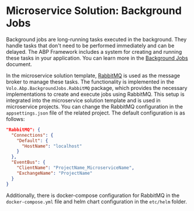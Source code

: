 # Microservice Solution: Background Jobs

Background jobs are long-running tasks executed in the background. They handle tasks that don't need to be performed immediately and can be delayed. The ABP Framework includes a system for creating and running these tasks in your application. You can learn more in the [Background Jobs](../../framework/infrastructure/background-jobs/index.md) document.

In the microservice solution template, [RabbitMQ](https://www.rabbitmq.com/) is used as the message broker to manage these tasks. The functionality is implemented in the `Volo.Abp.BackgroundJobs.RabbitMQ` package, which provides the necessary implementations to create and execute jobs using RabbitMQ. This setup is integrated into the microservice solution template and is used in microservice projects. You can change the RabbitMQ configuration in the `appsettings.json` file of the related project. The default configuration is as follows:

```json
"RabbitMQ": {
  "Connections": {
    "Default": {
      "HostName": "localhost"
    }
  },
  "EventBus": {
    "ClientName": "ProjectName_MicroserviceName",
    "ExchangeName": "ProjectName"
  }
}
```

Additionally, there is docker-compose configuration for RabbitMQ in the `docker-compose.yml` file and helm chart configuration in the `etc/helm` folder.